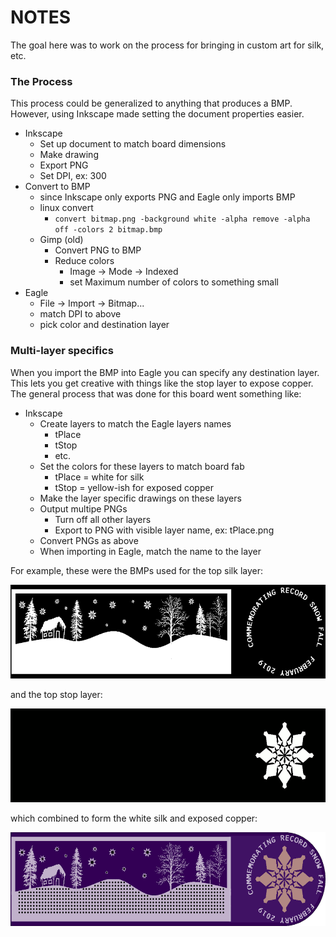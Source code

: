 # NOTES

The goal here was to work on the process for bringing in custom art for silk, etc.

### The Process
This process could be generalized to anything that produces a BMP. However, using Inkscape made setting the document properties easier.

* Inkscape
  * Set up document to match board dimensions
  * Make drawing
  * Export PNG
  * Set DPI, ex: 300
* Convert to BMP
  * since Inkscape only exports PNG and Eagle only imports BMP
  * linux convert
    * `convert bitmap.png -background white -alpha remove -alpha off -colors 2 bitmap.bmp`
  * Gimp (old)
    * Convert PNG to BMP
    * Reduce colors
      * Image -> Mode -> Indexed
      * set Maximum number of colors to something small
* Eagle
  * File -> Import -> Bitmap...
  * match DPI to above
  * pick color and destination layer

### Multi-layer specifics
When you import the BMP into Eagle you can specify any destination layer. This lets you
get creative with things like the stop layer to expose copper. The general process that
was done for this board went something like:

* Inkscape
  * Create layers to match the Eagle layers names
    * tPlace
    * tStop
    * etc.
  * Set the colors for these layers to match board fab
    * tPlace = white for silk
    * tStop = yellow-ish for exposed copper
  * Make the layer specific drawings on these layers
  * Output multipe PNGs
    * Turn off all other layers
    * Export to PNG with visible layer name, ex: tPlace.png
  * Convert PNGs as above
  * When importing in Eagle, match the name to the layer

For example, these were the BMPs used for the top silk layer:

<img src="./doc/tPlace.bmp" height=150px>

and the top stop layer:

<img src="./doc/tStop.bmp" height=150px>

which combined to form the white silk and exposed copper:

<img src="./doc/feb_pcb_front.png" height=150px>
